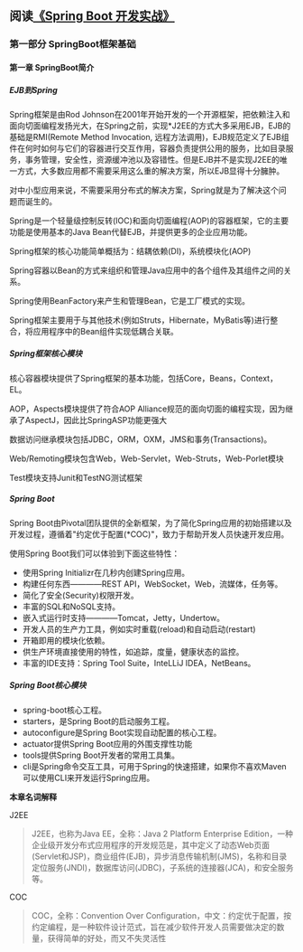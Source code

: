 ## 阅读[《Spring Boot 开发实战》](http://152.136.139.89/book/springbootkfsz.pdf)
### 第一部分 SpringBoot框架基础
#### 第一章 SpringBoot简介

##### **EJB到Spring**

Spring框架是由Rod Johnson在2001年开始开发的一个开源框架，把依赖注入和面向切面编程发扬光大，在Spring之前，实现*J2EE的方式大多采用EJB，EJB的基础是RMI(Remote Method Invocation, 远程方法调用)，EJB规范定义了EJB组件在何时如何与它们的容器进行交互作用，容器负责提供公用的服务，比如目录服务，事务管理，安全性，资源缓冲池以及容错性。但是EJB并不是实现J2EE的唯一方式，大多数应用都不需要采用这么重的解决方案，所以EJB显得十分臃肿。
    
对中小型应用来说，不需要采用分布式的解决方案，Spring就是为了解决这个问题而诞生的。

Spring是一个轻量级控制反转(IOC)和面向切面编程(AOP)的容器框架，它的主要功能是使用基本的Java Bean代替EJB，并提供更多的企业应用功能。

Spring框架的核心功能简单概括为：结耦依赖(DI)，系统模块化(AOP)

Spring容器以Bean的方式来组织和管理Java应用中的各个组件及其组件之间的关系。

Spring使用BeanFactory来产生和管理Bean，它是工厂模式的实现。

Spring框架主要用于与其他技术(例如Struts，Hibernate，MyBatis等)进行整合，将应用程序中的Bean组件实现低耦合关联。

##### **Spring框架核心模块**

核心容器模块提供了Spring框架的基本功能，包括Core，Beans，Context，EL。

AOP，Aspects模块提供了符合AOP Alliance规范的面向切面的编程实现，因为继承了AspectJ，因此比SpringASP功能更强大

数据访问继承模块包括JDBC，ORM，OXM，JMS和事务(Transactions)。

Web/Remoting模块包含Web，Web-Servlet，Web-Struts，Web-Porlet模块

Test模块支持Junit和TestNG测试框架

##### **Spring Boot**

Spring Boot由Pivotal团队提供的全新框架，为了简化Spring应用的初始搭建以及开发过程，遵循着"约定优于配置(*COC)"，致力于帮助开发人员快速开发应用。

使用Spring Boot我们可以体验到下面这些特性：
- 使用Spring Initializr在几秒内创建Spring应用。
- 构建任何东西————REST API，WebSocket，Web，流媒体，任务等。
- 简化了安全(Security)权限开发。
- 丰富的SQL和NoSQL支持。
- 嵌入式运行时支持————Tomcat，Jetty，Undertow。
- 开发人员的生产力工具，例如实时重载(reload)和自动启动(restart)
- 开箱即用的模块化依赖。
- 供生产环境直接使用的特性，如追踪，度量，健康状态的监控。
- 丰富的IDE支持：Spring Tool Suite，InteLLiJ IDEA，NetBeans。

##### **Spring Boot核心模块**

- spring-boot核心工程。
- starters，是Spring Boot的启动服务工程。
- autoconfigure是Spring Boot实现自动配置的核心工程。
- actuator提供Spring Boot应用的外围支撑性功能
- tools提供Spring Boot开发者的常用工具集。
- cli是Spring命令交互工具，可用于Spring的快速搭建，如果你不喜欢Maven可以使用CLI来开发运行Spring应用。

**本章名词解释**

J2EE
> J2EE，也称为Java EE，全称：Java 2 Platform Enterprise Edition，一种企业级开发分布式应用程序的开发规范是，其中定义了动态Web页面(Servlet和JSP)，商业组件(EJB)，异步消息传输机制(JMS)，名称和目录定位服务(JNDI)，数据库访问(JDBC)，子系统的连接器(JCA)，和安全服务等。

COC
> COC，全称：Convention Over Configuration，中文：约定优于配置，按约定编程，是一种软件设计范式，旨在减少软件开发人员需要做决定的数量，获得简单的好处，而又不失灵活性





















